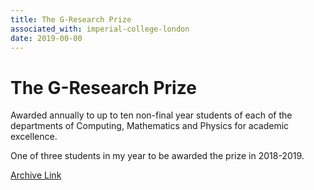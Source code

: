 ```yaml
---
title: The G-Research Prize
associated_with: imperial-college-london
date: 2019-00-00
---
```


# The G-Research Prize

Awarded annually to up to ten non-final year students of each of the departments of Computing, Mathematics and Physics for academic excellence.

One of three students in my year to be awarded the prize in 2018-2019.

[Archive Link](https://web.archive.org/web/20191002195300/https://www.imperial.ac.uk/computing/prospective-students/distinguished-projects/ug-prizes/)

